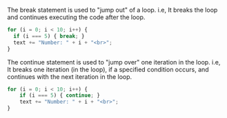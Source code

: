 
  The break statement is used to "jump out" of a loop. i.e, It breaks the loop and continues executing the code after the loop.

  ```javascript
  for (i = 0; i < 10; i++) {
    if (i === 5) { break; }
    text += "Number: " + i + "<br>";
  }
  ```

  The continue statement is used to "jump over" one iteration in the loop. i.e, It breaks one iteration (in the loop), if a specified condition occurs, and continues with the next iteration in the loop.

  ```javascript
  for (i = 0; i < 10; i++) {
      if (i === 5) { continue; }
      text += "Number: " + i + "<br>";
  }
  ```
